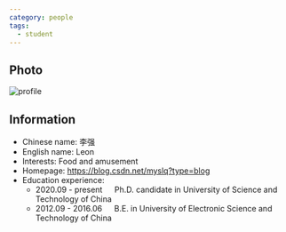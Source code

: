 ```yaml
---
category: people
tags:
  - student
---
```


## Photo

![profile](https://user-images.githubusercontent.com/116997215/199049447-31878b58-da89-412b-a5e5-6212746303bf.jpg)

## Information

- Chinese name: 李强
- English name: Leon
- Interests: Food and amusement
- Homepage: <https://blog.csdn.net/myslq?type=blog>
- Education experience:
    - 2020.09 - present  &emsp;  Ph.D. candidate in University of Science and Technology of China
    - 2012.09 - 2016.06  &emsp;  B.E. in University of Electronic Science and Technology of China
